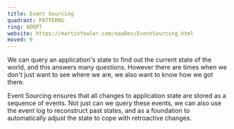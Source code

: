 ```yaml
---
title: Event Sourcing
quadrant: PATTERNS
ring: ADOPT
website: https://martinfowler.com/eaaDev/EventSourcing.html
moved: 0
---
```


We can query an application's state to find out the current state of the world, and this answers many questions. However there are times when we don't just want to see where we are, we also want to know how we got there.

Event Sourcing ensures that all changes to application state are stored as a sequence of events. Not just can we query these events, we can also use the event log to reconstruct past states, and as a foundation to automatically adjust the state to cope with retroactive changes.
